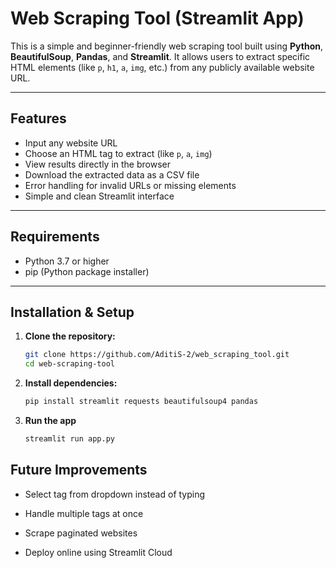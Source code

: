 # Web Scraping Tool (Streamlit App)

This is a simple and beginner-friendly web scraping tool built using **Python**, **BeautifulSoup**, **Pandas**, and **Streamlit**. It allows users to extract specific HTML elements (like `p`, `h1`, `a`, `img`, etc.) from any publicly available website URL.

---

## Features

- Input any website URL
- Choose an HTML tag to extract (like `p`, `a`, `img`)
- View results directly in the browser
- Download the extracted data as a CSV file
- Error handling for invalid URLs or missing elements
- Simple and clean Streamlit interface

---

## Requirements

- Python 3.7 or higher
- pip (Python package installer)

---

## Installation & Setup

1. **Clone the repository:**

   ```bash
   git clone https://github.com/AditiS-2/web_scraping_tool.git
   cd web-scraping-tool
   ```
2. **Install dependencies:**
   ```bash
   pip install streamlit requests beautifulsoup4 pandas
   ```
3. **Run the app**
   ```bash
   streamlit run app.py
   ```

  ## Future Improvements
  - Select tag from dropdown instead of typing

  - Handle multiple tags at once

  - Scrape paginated websites

  - Deploy online using Streamlit Cloud
